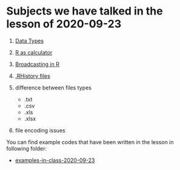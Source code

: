 # Subjects we have talked in the lesson of 2020-09-23

1. [Data Types](../data-types.md)

2. [R as calculator](../R-as-calculator.md)

2. [Broadcasting in R](../broadcasting.md)

3. [.RHistory files](../RHistory.md)

4. difference between files types
	- .txt
	- .csv
	- .xls
	- .xlsx

5. file encoding issues

You can find example codes that have been written in the lesson in following folder:
 - [examples-in-class-2020-09-23](source-files-2020/r-course-jacobs-2020-09-23.7z)